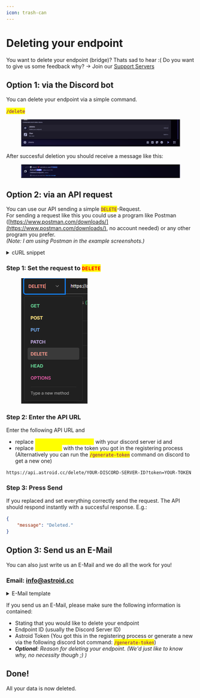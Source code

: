 ```yaml
---
icon: trash-can
---
```


# Deleting your endpoint

You want to delete your endpoint (bridge)? Thats sad to hear :( Do you want to give us some feedback why? -> Join our [Support Servers](../useful/support-server-list.md)

## Option 1: via the Discord bot

You can delete your endpoint via a simple command.

<mark style="color:purple;">`/delete`</mark>

<figure><img src="../.gitbook/assets/delete-command-discord-preview.png" alt=""><figcaption></figcaption></figure>

After succesful deletion you should receive a message like this:

<figure><img src="../.gitbook/assets/delete-command-response-discord.png" alt=""><figcaption></figcaption></figure>

## Option 2: via an API request

You can use our API sending a simple <mark style="color:purple;">`DELETE`</mark>-Request.\
For sending a request like this you could use a program like Postman ([https://www.postman.com/downloads/](https://www.postman.com/downloads/), no account needed) or any other program you prefer.\
_(Note: I am using Postman in the example screenshots.)_

<details>

<summary>cURL snippet</summary>

```shell
curl --location --request DELETE 'https://astroid.cc/delete/YOUR-DISCORD-SERVER-ID?token=YOUR-TOKEN'
```

</details>

### Step 1: Set the request to <mark style="color:red;">`DELETE`</mark>

<figure><img src="../.gitbook/assets/postman-set-delete-tutorial.png" alt=""><figcaption></figcaption></figure>

### Step 2: Enter the API URL

Enter the following API URL and

* replace <mark style="color:yellow;">`YOUR-DISCORD-SERVER-ID`</mark> with your discord server id and
* replace <mark style="color:yellow;">`YOUR-TOKEN`</mark> with the token you got in the registering process\
  (Alternatively you can run the <mark style="color:purple;">`/generate-token`</mark> command on discord to get a new one)

```
https://api.astroid.cc/delete/YOUR-DISCORD-SERVER-ID?token=YOUR-TOKEN
```

### Step 3: Press Send

If you replaced and set everything correctly send the request. The API should respond instantly with a succesful response. E.g.:

```json
{
    "message": "Deleted."
}
```



## Option 3: Send us an E-Mail

You can also just write us an E-Mail and we do all the work for you!

### Email: [info@astroid.cc](deleting-your-endpoint.md#email-info-astroid.cc)

<details>

<summary>E-Mail template</summary>

Dear Astroid team,

i would like to delete my endpoint with the id <mark style="color:blue;">`ENDPOINT-ID`</mark>. The token is <mark style="color:blue;">`TOKEN`</mark>.

Best regards!

</details>



If you send us an E-Mail, please make sure the following information is contained:

* Stating that you would like to delete your endpoint
* Endpoint ID (usually the Discord Server ID)
* Astroid Token (You got this in the registering process or generate a new via the following discord bot command: <mark style="color:purple;">`/generate-token`</mark>)
* _**Optional**: Reason for deleting your endpoint. (We'd just like to know why, no necessity though ;) )_

## Done!

All your data is now deleted.
